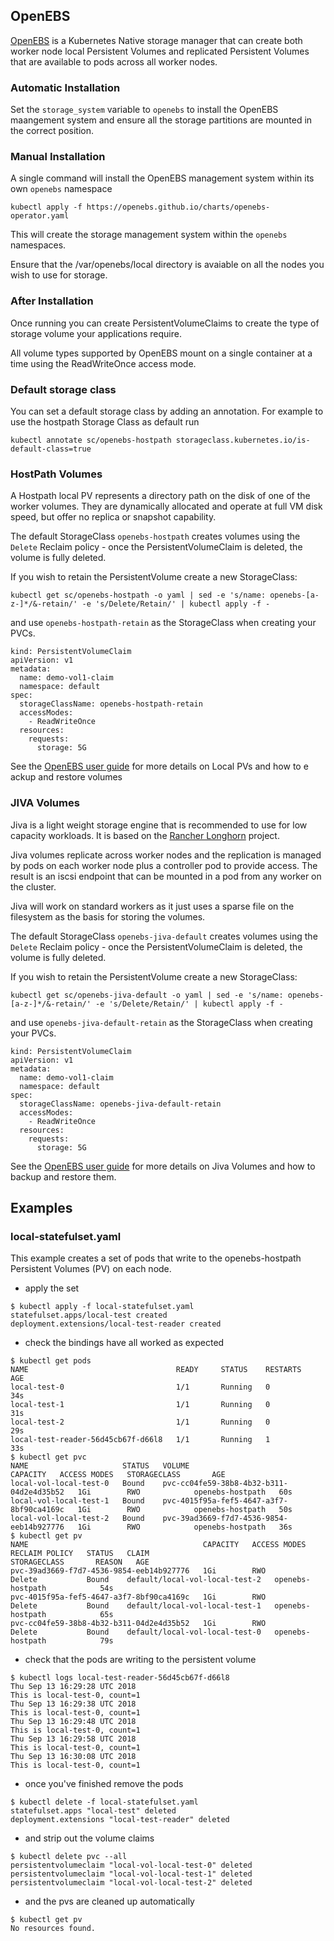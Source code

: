 ## OpenEBS

[OpenEBS](https://openebs.io) is a Kubernetes Native storage manager that
can create both worker node local Persistent Volumes and replicated
Persistent Volumes that are available to pods across all worker nodes.

### Automatic Installation

Set the `storage_system` variable to `openebs` to install the OpenEBS maangement system and ensure
all the storage partitions are mounted in the correct position.


### Manual Installation

A single command will install the OpenEBS management system within its own `openebs` namespace

```
kubectl apply -f https://openebs.github.io/charts/openebs-operator.yaml
```

This will create the storage management system within the `openebs` namespaces.

Ensure that the /var/openebs/local directory is avaiable on all the nodes you wish to use for storage.

### After Installation

Once running you can create PersistentVolumeClaims to create the type of storage volume your applications require. 

All volume types supported by OpenEBS mount on a single container at a time using the ReadWriteOnce access mode.

### Default storage class

You can set a default storage class by adding an annotation. For example to use the hostpath Storage Class as default run

``
kubectl annotate sc/openebs-hostpath storageclass.kubernetes.io/is-default-class=true
``
### HostPath Volumes

A Hostpath local PV represents a directory path on the disk of one of the worker volumes. They are dynamically
allocated and operate at full VM disk speed, but offer no replica or snapshot capability. 

The default StorageClass `openebs-hostpath` creates volumes using the
`Delete` Reclaim policy - once the PersistentVolumeClaim is deleted,
the volume is fully deleted.

If you wish to retain the PersistentVolume create a new StorageClass:

```
kubectl get sc/openebs-hostpath -o yaml | sed -e 's/name: openebs-[a-z-]*/&-retain/' -e 's/Delete/Retain/' | kubectl apply -f -
```

and use `openebs-hostpath-retain` as the StorageClass when creating your PVCs.

```
kind: PersistentVolumeClaim
apiVersion: v1
metadata:
  name: demo-vol1-claim
  namespace: default
spec:
  storageClassName: openebs-hostpath-retain
  accessModes:
    - ReadWriteOnce
  resources:
    requests:
      storage: 5G
```

See the [OpenEBS user guide](https://docs.openebs.io/docs/next/uglocalpv.html) for more details on Local PVs and how to
e ackup and restore volumes

### JIVA Volumes

Jiva is a light weight storage engine that is recommended to use for low capacity workloads. It is based on the [Rancher Longhorn](https://rancher.com/blog/2017/announcing-longhorn-microservices-block-storage/) project.

Jiva volumes replicate across worker nodes and the replication is managed by pods on each worker node plus a controller pod to provide access. The result is an iscsi endpoint that can be mounted in a pod from any worker on the cluster.

Jiva will work on standard workers as it just uses a sparse file on the filesystem as the basis for storing the volumes. 

The default StorageClass `openebs-jiva-default` creates volumes using the
`Delete` Reclaim policy - once the PersistentVolumeClaim is deleted,
the volume is fully deleted.

If you wish to retain the PersistentVolume create a new StorageClass:

```
kubectl get sc/openebs-jiva-default -o yaml | sed -e 's/name: openebs-[a-z-]*/&-retain/' -e 's/Delete/Retain/' | kubectl apply -f -
```

and use `openebs-jiva-default-retain` as the StorageClass when creating your PVCs.

```
kind: PersistentVolumeClaim
apiVersion: v1
metadata:
  name: demo-vol1-claim
  namespace: default
spec:
  storageClassName: openebs-jiva-default-retain
  accessModes:
    - ReadWriteOnce
  resources:
    requests:
      storage: 5G
```

See the [OpenEBS user guide](https://docs.openebs.io/docs/next/jivaguide.html) for more details on Jiva Volumes and how to
backup and restore them.


## Examples
### local-statefulset.yaml
This example creates a set of pods that write to the openebs-hostpath Persistent Volumes (PV) on each node.

- apply the set
```
$ kubectl apply -f local-statefulset.yaml
statefulset.apps/local-test created
deployment.extensions/local-test-reader created
```
- check the bindings have all worked as expected
```
$ kubectl get pods
NAME                                 READY     STATUS    RESTARTS   AGE
local-test-0                         1/1       Running   0          34s
local-test-1                         1/1       Running   0          31s
local-test-2                         1/1       Running   0          29s
local-test-reader-56d45cb67f-d66l8   1/1       Running   1          33s
$ kubectl get pvc
NAME                     STATUS   VOLUME                                     CAPACITY   ACCESS MODES   STORAGECLASS       AGE
local-vol-local-test-0   Bound    pvc-cc04fe59-38b8-4b32-b311-04d2e4d35b52   1Gi        RWO            openebs-hostpath   60s
local-vol-local-test-1   Bound    pvc-4015f95a-fef5-4647-a3f7-8bf90ca4169c   1Gi        RWO            openebs-hostpath   50s
local-vol-local-test-2   Bound    pvc-39ad3669-f7d7-4536-9854-eeb14b927776   1Gi        RWO            openebs-hostpath   36s
$ kubectl get pv
NAME                                       CAPACITY   ACCESS MODES   RECLAIM POLICY   STATUS   CLAIM                            STORAGECLASS       REASON   AGE
pvc-39ad3669-f7d7-4536-9854-eeb14b927776   1Gi        RWO            Delete           Bound    default/local-vol-local-test-2   openebs-hostpath            54s
pvc-4015f95a-fef5-4647-a3f7-8bf90ca4169c   1Gi        RWO            Delete           Bound    default/local-vol-local-test-1   openebs-hostpath            65s
pvc-cc04fe59-38b8-4b32-b311-04d2e4d35b52   1Gi        RWO            Delete           Bound    default/local-vol-local-test-0   openebs-hostpath            79s
```
- check that the pods are writing to the persistent volume
```
$ kubectl logs local-test-reader-56d45cb67f-d66l8
Thu Sep 13 16:29:28 UTC 2018
This is local-test-0, count=1
Thu Sep 13 16:29:38 UTC 2018
This is local-test-0, count=1
Thu Sep 13 16:29:48 UTC 2018
This is local-test-0, count=1
Thu Sep 13 16:29:58 UTC 2018
This is local-test-0, count=1
Thu Sep 13 16:30:08 UTC 2018
This is local-test-0, count=1
```
- once you've finished remove the pods
```
$ kubectl delete -f local-statefulset.yaml
statefulset.apps "local-test" deleted
deployment.extensions "local-test-reader" deleted
```
- and strip out the volume claims
```
$ kubectl delete pvc --all
persistentvolumeclaim "local-vol-local-test-0" deleted
persistentvolumeclaim "local-vol-local-test-1" deleted
persistentvolumeclaim "local-vol-local-test-2" deleted
```
- and the pvs are cleaned up automatically
```
$ kubectl get pv
No resources found.
```
